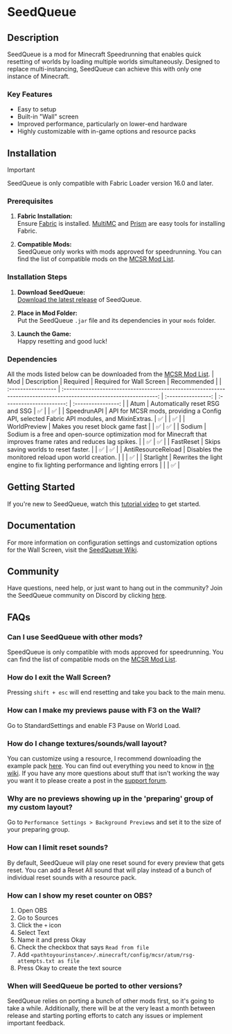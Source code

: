 # SeedQueue

## Description

SeedQueue is a mod for Minecraft Speedrunning that enables quick resetting of worlds by loading multiple worlds simultaneously. Designed to replace multi-instancing, SeedQueue can achieve this with only one instance of Minecraft.

### Key Features

- Easy to setup
- Built-in "Wall" screen
- Improved performance, particularly on lower-end hardware
- Highly customizable with in-game options and resource packs

## Installation

> [!IMPORTANT]
> SeedQueue is only compatible with Fabric Loader version 16.0 and later.

### Prerequisites

1. **Fabric Installation:**  
 Ensure [Fabric](https://fabricmc.net/use/installer/) is installed. [MultiMC](https://multimc.org/) and [Prism](https://prismlauncher.org/) are easy tools for installing Fabric.

1. **Compatible Mods:**  
 SeedQueue only works with mods approved for speedrunning. You can find the list of compatible mods on the [MCSR Mod List](https://mods.tildejustin.dev/).

### Installation Steps

1. **Download SeedQueue:**  
 [Download the latest release](https://github.com/KingContaria/seedqueue/releases/latest) of SeedQueue.

1. **Place in Mod Folder:**  
 Put the SeedQueue `.jar` file and its dependencies in your `mods` folder.

1. **Launch the Game:**  
 Happy resetting and good luck!

### Dependencies

All the mods listed below can be downloaded from the [MCSR Mod List](https://mods.tildejustin.dev/).
| Mod | Description | Required | Required for Wall Screen | Recommended |
| :----------------- | :----------------------------------------------------------------------------------------------------------------: | :----------------: | :----------------------: | :----------------: |
| Atum | Automatically reset RSG and SSG | ✅ | | ✅ |
| SpeedrunAPI | API for MCSR mods, providing a Config API, selected Fabric API modules, and MixinExtras. | ✅ | | ✅ |
| WorldPreview | Makes you reset block game fast | | ✅ | ✅ |
| Sodium | Sodium is a free and open-source optimization mod for Minecraft that improves frame rates and reduces lag spikes. | | ✅ | ✅ |
| FastReset | Skips saving worlds to reset faster. | | ✅ | ✅ |
| AntiResourceReload | Disables the monitored reload upon world creation. | | | ✅ |
| Starlight | Rewrites the light engine to fix lighting performance and lighting errors | | | ✅ |

## Getting Started

If you're new to SeedQueue, watch this [tutorial video](https://www.youtube.com/watch?v=fGu2MYZxh_c) to get started.

## Documentation

For more information on configuration settings and customization options for the Wall Screen, visit the [SeedQueue Wiki](https://github.com/KingContaria/seedqueue/wiki).

## Community

Have questions, need help, or just want to hang out in the community? Join the SeedQueue community on Discord by clicking [here](https://discord.gg/9P6PJkHCdU).

## FAQs

### Can I use SeedQueue with other mods?

SpeedQueue is only compatible with mods approved for speedrunning. You can find the list of compatible mods on the [MCSR Mod List](https://mods.tildejustin.dev/).

### How do I exit the Wall Screen?

Pressing `shift + esc` will end resetting and take you back to the main menu.

### How can I make my previews pause with F3 on the Wall?

Go to StandardSettings and enable F3 Pause on World Load.

### How do I change textures/sounds/wall layout?

You can customize using a resource,
I recommend downloading the example pack [here](https://github.com/KingContaria/julti-dynamic-resourcepack/releases/tag/1.0). You can find out everything you need to know in [the wiki](https://github.com/KingContaria/seedqueue/wiki/Customization). If you have any more questions about stuff that isn't working the way you want it to please create a post in the [⁠support forum](https://discord.gg/nq4zcusTDP).

### Why are no previews showing up in the 'preparing' group of my custom layout?

Go to `Performance Settings > Background Previews` and set it to the size of your preparing group.

### How can I limit reset sounds?

By default, SeedQueue will play one reset sound for every preview that gets reset.
You can add a Reset All sound that will play instead of a bunch of individual reset sounds with a resource pack.

### How can I show my reset counter on OBS?

1) Open OBS
2) Go to Sources
3) Click the `+` icon
4) Select Text
5) Name it and press Okay
6) Check the checkbox that says `Read from file`
7) Add `<pathtoyourinstance>/.minecraft/config/mcsr/atum/rsg-attempts.txt as file`
8) Press Okay to create the text source

### When will SeedQueue be ported to other versions?

SeedQueue relies on porting a bunch of other mods first, so it's going to take a while. Additionally, there will be at the very least a month between release and starting porting efforts to catch any issues or implement important feedback.
